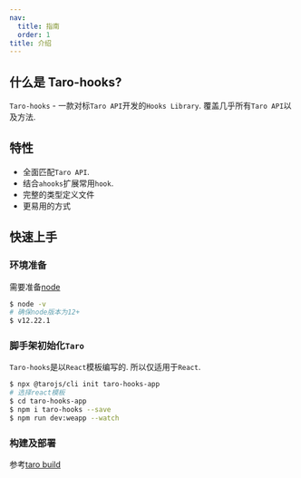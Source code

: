 ```yaml
---
nav:
  title: 指南
  order: 1
title: 介绍
---
```


## 什么是 Taro-hooks?

`Taro-hooks` - 一款对标`Taro API`开发的`Hooks Library`. 覆盖几乎所有`Taro API`以及方法.

## 特性

- 全面匹配`Taro API`.
- 结合`ahooks`扩展常用`hook`.
- 完整的类型定义文件
- 更易用的方式

## 快速上手

### 环境准备

需要准备[node](https://nodejs.org/en/)

```bash
$ node -v
# 确保node版本为12+
$ v12.22.1
```

### 脚手架初始化`Taro`

`Taro-hooks`是以`React`模板编写的. 所以仅适用于`React`.

```bash
$ npx @tarojs/cli init taro-hooks-app
# 选择react模板
$ cd taro-hooks-app
$ npm i taro-hooks --save
$ npm run dev:weapp --watch
```

### 构建及部署

参考[taro build](https://taro-docs.jd.com/taro/docs/config)

<code hidden="1" src="@pages/index"/>
